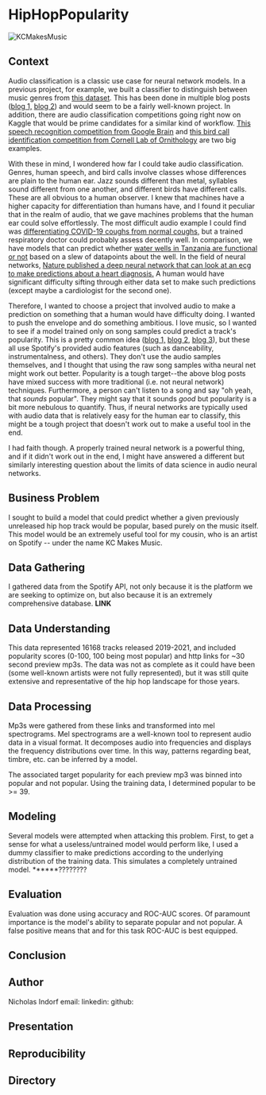 # HipHopPopularity
![KCMakesMusic]('images/KCMakesMusic.png')

## Context
Audio classification is a classic use case for neural network models. In a previous project, for example, we built a classifier to distinguish between music genres 
from [this dataset](http://marsyas.info/downloads/datasets.html). This has been done in multiple blog posts 
([blog 1,](https://medium.com/swlh/music-genre-classification-using-transfer-learning-pytorch-ea1c23e36eb8) 
[blog 2](https://www.analyticsvidhya.com/blog/2021/06/music-genres-classification-using-deep-learning-techniques/)) 
and would seem to be a fairly well-known project. In addition, there are audio classification competitions going right now on Kaggle that would be prime candidates 
for a similar kind of workflow. [This speech recognition competition from Google Brain](https://www.kaggle.com/c/tensorflow-speech-recognition-challenge) and [this 
bird call identification competition from Cornell Lab of Ornithology](https://www.kaggle.com/c/birdsong-recognition) are two big examples.

With these in mind, I wondered how far I could take audio classification. Genres, human speech, and bird calls involve classes whose differences are plain to the 
human ear. Jazz sounds different than metal, syllables sound different from one another, and different birds have different calls. These are all obvious to a human 
observer. I knew that machines have a higher capacity for differentiation than humans have, and I found it peculiar that in the realm of audio, that we gave 
machines problems that the human ear could solve effortlessly. The most difficult audio example I could find was [differentiating COVID-19 coughs from normal 
coughs,](https://www.kaggle.com/andrewmvd/covid19-cough-audio-classification) but a trained respiratory doctor could probably assess decently well. In comparison, 
we have models that can predict whether [water wells in Tanzania are functional or not](https://www.drivendata.org/competitions/7/pump-it-up-data-mining-the-water-table/) 
based on a slew of datapoints about the well. In the field of neural networks, [Nature published a deep neural network that can look at an ecg to make predictions about a heart diagnosis.](https://www.nature.com/articles/s41467-020-15432-4) 
A human would have significant difficulty sifting through either data set to make such predictions (except maybe a cardiologist for the second one).

Therefore, I wanted to choose a project that involved audio to make a prediction on something that a human would have difficulty doing. I wanted to push the 
envelope and do something ambitious. I love music, so I wanted to see if a model trained only on song samples could predict a track's popularity. This is a pretty 
common idea ([blog 1,](https://towardsdatascience.com/predicting-popularity-on-spotify-when-data-needs-culture-more-than-culture-needs-data-2ed3661f75f1#:~:text=According%20to%20Spotify%2C%20%E2%80%9Cpopularity%20is,a%20lot%20in%20the%20past.%E2%80%9D) 
[blog 2,](https://towardsdatascience.com/predicting-spotify-song-popularity-49d000f254c7) 
[blog 3](https://medium.com/m2mtechconnect/predicting-spotify-song-popularity-with-machine-learning-7a51d985359b)), but these all use Spotify's provided audio 
features (such as danceability, instrumentalness, and others). They don't use the audio samples themselves, and I thought that using the raw song samples witha 
neural net might work out better. Popularity is a tough target--the above blog posts have mixed success with more traditional (i.e. not neural network) techniques. 
Furthermore, a person can't listen to a song and say "oh yeah, that *sounds* popular". They might say that it sounds *good* but popularity is a bit more nebulous to 
quantify. Thus, if neural networks are typically used with audio data that is relatively easy for the human ear to classify, this might be a tough project that 
doesn't work out to make a useful tool in the end.

I had faith though. A properly trained neural network is a powerful thing, and if it didn't work out in the end, I might have answered a different but similarly 
interesting question about the limits of data science in audio neural networks.

## Business Problem
I sought to build a model that could predict whether a given previously unreleased hip hop track would be popular, based purely on the music itself.
This model would be an extremely useful tool for my cousin, who is an artist on Spotify -- under the name KC Makes Music.

## Data Gathering
I gathered data from the Spotify API, not only because it is the platform we are seeking to optimize on, but also because it is an extremely comprehensive database.
**LINK**

## Data Understanding
This data represented 16168 tracks released 2019-2021, and included popularity scores (0-100, 100 being most popular) and 
http links for ~30 second preview mp3s. The data was not as complete as it could have been (some well-known artists were not fully represented), but it was
still quite extensive and representative of the hip hop landscape for those years.

## Data Processing
Mp3s were gathered from these links and transformed into mel spectrograms. Mel spectrograms are a well-known tool to represent audio data in a visual format. 
It decomposes audio into frequencies and displays the frequency distributions over time. In this way, patterns regarding beat, timbre, etc. can be inferred 
by a model.

The associated target popularity for each preview mp3 was binned into popular and not popular. Using the training data, I determined popular to be >= 39.

## Modeling
Several models were attempted when attacking this problem. First, to get a sense for what a useless/untrained model would perform like, I used a dummy classifier
to make predictions according to the underlying distribution of the training data. This simulates a completely untrained model. ******????????

## Evaluation
Evaluation was done using accuracy and ROC-AUC scores. Of paramount importance is the model's ability to separate popular and not popular. A false positive 
means that 
and for this task
ROC-AUC is best equipped.

## Conclusion

## Author
Nicholas Indorf
email:
linkedin: 
github:

## Presentation

## Reproducibility

## Directory
